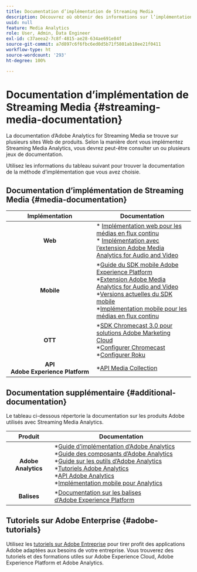 ```yaml
---
title: Documentation d’implémentation de Streaming Media
description: Découvrez où obtenir des informations sur l’implémentation de Streaming Media.
uuid: null
feature: Media Analytics
role: User, Admin, Data Engineer
exl-id: c37aeea2-7c8f-4815-ae28-634ae691e84f
source-git-commit: a7d897c6f6fbc6ed0d5b71f5801ab18ee21f0411
workflow-type: ht
source-wordcount: '293'
ht-degree: 100%

---
```


# Documentation d’implémentation de Streaming Media {#streaming-media-documentation}

La documentation d’Adobe Analytics for Streaming Media se trouve sur plusieurs sites Web de produits. Selon la manière dont vous implémentez Streaming Media Analytics, vous devrez peut-être consulter un ou plusieurs jeux de documentation.

Utilisez les informations du tableau suivant pour trouver la documentation de la méthode d’implémentation que vous avez choisie.

## Documentation d’implémentation de Streaming Media {#media-documentation}

| Implémentation | Documentation |
|:-----------------------:|----------------|
| **Web** | * [Implémentation web pour les médias en flux continu](/help/implementation/media-sdk/setup/web-implementation.md) <br>* [Implémentation avec l’extension Adobe Media Analytics for Audio and Video ](https://experienceleague.adobe.com/docs/experience-platform/tags/extensions/adobe/media-analytics-3x/overview.html?lang=fr) |
| **Mobile** | *[Guide du SDK mobile Adobe Experience Platform](https://aep-sdks.gitbook.io/docs/) <br> *[Extension Adobe Media Analytics for Audio and Video](https://aep-sdks.gitbook.io/docs/using-mobile-extensions/adobe-media-analytics)<br> *[Versions actuelles du SDK mobile](https://developer.adobe.com/client-sdks/documentation/) <br> *[Implémentation mobile pour les médias en flux continu](/help/implementation/media-sdk/setup/mobile-implementation.md) |  |  |
| **OTT** | *[SDK Chromecast 3.0 pour solutions Adobe Marketing Cloud](https://adobe-marketing-cloud.github.io/media-sdks/reference/chromecast/)<br> *[Configurer Chromecast](/help/implementation/media-sdk/setup/set-up-chromecast.md)<br> *[Configurer Roku](/help/implementation/media-sdk/setup/set-up-roku.md) |
| **API Adobe Experience Platform** | *[API Media Collection](/help/implementation/media-collection-api/mc-api-overview.md) |

## Documentation supplémentaire {#additional-documentation}

Le tableau ci-dessous répertorie la documentation sur les produits Adobe utilisés avec Streaming Media Analytics.

| Produit | Documentation |
|:-----------------------:|----------------|
| **Adobe Analytics** | *[Guide d’implémentation d’Adobe Analytics](https://experienceleague.adobe.com/docs/analytics/implementation/home.html?lang=fr)<br> *[Guide des composants d’Adobe Analytics](https://experienceleague.adobe.com/docs/analytics/components/home.html?lang=fr)<br> *[Guide sur les outils d’Adobe Analytics](https://experienceleague.adobe.com/docs/analytics/analyze/home.html?lang=fr)<br> *[Tutoriels Adobe Analytics](https://experienceleague.adobe.com/docs/analytics.html?lang=fr#tutorials) <br> *[API Adobe Analytics](https://developer.adobe.com/analytics-apis/docs/2.0/)<br> *[Implémentation mobile pour Analytics](https://developer.adobe.com/client-sdks/documentation/) |
| **Balises** | *[Documentation sur les balises d’Adobe Experience Platform](https://experienceleague.adobe.com/docs/experience-platform/tags/home.html?lang=fr) |

## Tutoriels sur Adobe Enterprise {#adobe-tutorials}

Utilisez les [tutoriels sur Adobe Entreprise](https://experienceleague.adobe.com/docs/home-tutorials.html?lang=fr) pour tirer profit des applications Adobe adaptées aux besoins de votre entreprise. Vous trouverez des tutoriels et des formations utiles sur Adobe Experience Cloud, Adobe Experience Platform et Adobe Analytics.
